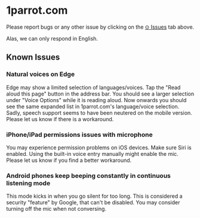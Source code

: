 # 1parrot.com

Please report bugs or any other issue by clicking on the [⊙ Issues](../../issues) tab above.

Alas, we can only respond in English.

## Known Issues

### Natural voices on Edge
Edge may show a limited selection of languages/voices. Tap the "Read aloud this page" button in the address bar. You should see a larger selection under "Voice Options" while it is reading aloud. Now onwards you should see the same expanded list in 1parrot.com's language/voice selection.
Sadly, speech support seems to have been neutered on the mobile version. Please let us know if there is a workaround.

### iPhone/iPad permissions issues with microphone
You may experience permission problems on iOS devices. Make sure Siri is enabled. Using the built-in voice entry manually might enable the mic. Please let us know if you find a better workaround.

### Android phones keep beeping constantly in continuous listening mode
This mode kicks in when you go silent for too long. This is considered a security "feature" by Google, that can't be disabled. You may consider turning off the mic when not conversing.

